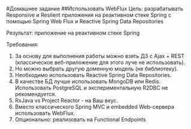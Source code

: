 #Домашнее задание
##Использовать WebFlux
Цель: разрабатывать Responsive и Resilent приложения на реактивном стеке Spring c помощью Spring Web Flux и Reactive Spring Data Repositories

Результат: приложение на реактивном стеке Spring

Требования:
1. За основу для выполнения работы можно взять ДЗ с Ajax + REST (классическое веб-приложение для этого луче не использовать).
2. Но можно выбрать другую доменную модель (не библиотеку).
3. Необходимо использовать Reactive Spring Data Repositories.
4. В качестве БД лучше использовать MongoDB или Redis. Использовать PostgreSQL и экспериментальную R2DBC не рекомендуется.
5. RxJava vs Project Reactor - на Ваш вкус.
6. Вместо классического Spring MVC и embedded Web-сервера использовать WebFlux.
7. Опционально: реализовать на Functional Endpoints
